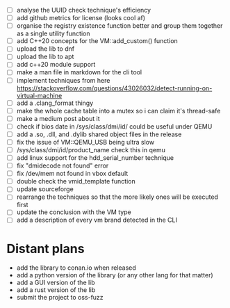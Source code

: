 - [ ] analyse the UUID check technique's efficiency
- [ ] add github metrics for license (looks cool af)
- [ ] organise the registry existence function better and group them together as a single utility function
- [ ] add C++20 concepts for the VM::add_custom() function
- [ ] upload the lib to dnf 
- [ ] upload the lib to apt 
- [ ] add c++20 module support 
- [ ] make a man file in markdown for the cli tool
- [ ] implement techniques from here https://stackoverflow.com/questions/43026032/detect-running-on-virtual-machine
- [ ] add a .clang_format thingy
- [ ] make the whole cache table into a mutex so i can claim it's thread-safe
- [ ] make a medium post about it
- [ ] check if bios date in /sys/class/dmi/id/ could be useful under QEMU
- [ ] add a .so, .dll, and .dylib shared object files in the release 
- [ ] fix the issue of VM::QEMU_USB being ultra slow
- [ ] /sys/class/dmi/id/product_name check this in qemu
- [ ] add linux support for the hdd_serial_number technique
- [ ] fix "dmidecode not found" error
- [ ] fix /dev/mem not found in vbox default
- [ ] double check the vmid_template function
- [ ] update sourceforge
- [ ] rearrange the techniques so that the more likely ones will be executed first
- [ ] update the conclusion with the VM type
- [ ] add a description of every vm brand detected in the CLI

# Distant plans
- add the library to conan.io when released
- add a python version of the library (or any other lang for that matter)
- add a GUI version of the lib
- add a rust version of the lib
- submit the project to oss-fuzz 
